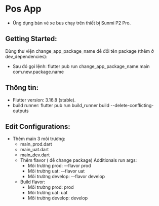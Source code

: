 # Pos App
- Ứng dụng bán vé xe bus chạy trên thiết bị Sunmi P2 Pro.

## Getting Started:
Dùng thư viện change_app_package_name để đổi tên package (thêm ở dev_dependencies):
- Sau đó gọi lệnh: flutter pub run change_app_package_name:main com.new.package.name


## Thông tin:
- Flutter version: 3.16.8 (stable).
- build runner: flutter pub run build_runner build --delete-conflicting-outputs


## Edit Configurations:
- Thêm main 3 môi trường: 
  - main_prod.dart
  - main_uat.dart
  - main_dev.dart
  - Thêm flavor ( để change package) Additionals run args:
    - Môi trường prod: --flavor prod
    - Môi trường uat: --flavor uat
    - Môi trường develop: --flavor develop
  - Build flavor:
    - Môi trường prod: prod
    - Môi trường uat: uat
    - Môi trường develop: develop


  
